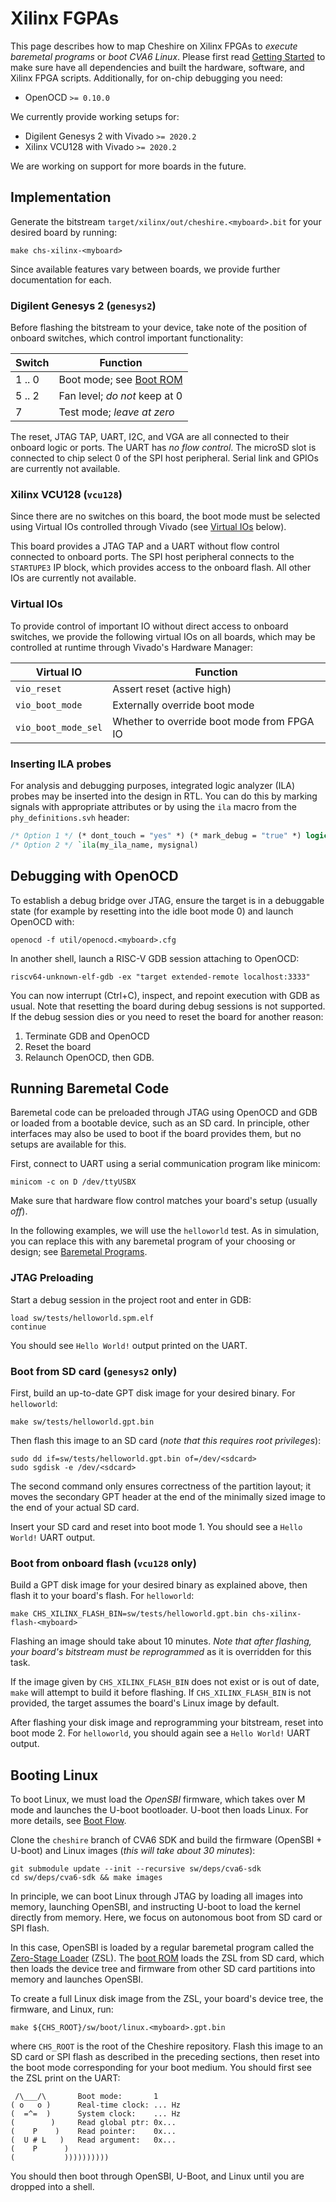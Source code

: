 # Xilinx FGPAs

This page describes how to map Cheshire on Xilinx FPGAs to *execute baremetal programs* or *boot CVA6 Linux*. Please first read [Getting Started](../gs.md) to make sure have all dependencies and built the hardware, software, and Xilinx FPGA scripts. Additionally, for on-chip debugging you need:

- OpenOCD `>= 0.10.0`

We currently provide working setups for:

- Digilent Genesys 2 with Vivado `>= 2020.2`
- Xilinx VCU128 with Vivado `>= 2020.2`

We are working on support for more boards in the future.

## Implementation

Generate the bitstream `target/xilinx/out/cheshire.<myboard>.bit` for your desired board by running:

```
make chs-xilinx-<myboard>
```

Since available features vary between boards, we provide further documentation for each.

### Digilent Genesys 2 (`genesys2`)

Before flashing the bitstream to your device, take note of the position of onboard switches, which control important functionality:

  | Switch | Function                                        |
  | ------ | ------------------------------------------------|
  | 1 .. 0 | Boot mode; see [Boot ROM](../um/sw.md#boot-rom) |
  | 5 .. 2 | Fan level; *do not* keep at 0                   |
  | 7      | Test mode; *leave at zero*                      |

The reset, JTAG TAP, UART, I2C, and VGA are all connected to their onboard logic or ports. The UART has *no flow control*. The microSD slot is connected to chip select 0 of the SPI host peripheral. Serial link and GPIOs are currently not available.

### Xilinx VCU128 (`vcu128`)

Since there are no switches on this board, the boot mode must be selected using Virtual IOs controlled through Vivado (see [Virtual IOs](#virtual_ios) below).

This board provides a JTAG TAP and a UART without flow control connected to onboard ports. The SPI host peripheral connects to the `STARTUPE3` IP block, which provides access to the onboard flash. All other IOs are currently not available.

### Virtual IOs

To provide control of important IO without direct access to onboard switches, we provide the following virtual IOs on all boards, which may be controlled at runtime through Vivado's Hardware Manager:

  | Virtual IO          | Function                                        |
  | ------------------- | ------------------------------------------------|
  | `vio_reset`         | Assert reset (active high)                      |
  | `vio_boot_mode`     | Externally override boot mode                   |
  | `vio_boot_mode_sel` | Whether to override boot mode from FPGA IO      |

### Inserting ILA probes

For analysis and debugging purposes, integrated logic analyzer (ILA) probes may be inserted into the design in RTL. You can do this by marking signals with appropriate attributes or by using the `ila` macro from the `phy_definitions.svh` header:

```systemverilog
/* Option 1 */ (* dont_touch = "yes" *) (* mark_debug = "true" *) logic mysignal;
/* Option 2 */ `ila(my_ila_name, mysignal)
```

## Debugging with OpenOCD

To establish a debug bridge over JTAG, ensure the target is in a debuggable state (for example by resetting into the idle boot mode 0) and launch OpenOCD with:

```
openocd -f util/openocd.<myboard>.cfg
```

In another shell, launch a RISC-V GDB session attaching to OpenOCD:

```
riscv64-unknown-elf-gdb -ex "target extended-remote localhost:3333"
```

You can now interrupt (Ctrl+C), inspect, and repoint execution with GDB as usual. Note that resetting the board during debug sessions is not supported. If the debug session dies or you need to reset the board for another reason:

1. Terminate GDB and OpenOCD
2. Reset the board
3. Relaunch OpenOCD, then GDB.

## Running Baremetal Code

Baremetal code can be preloaded through JTAG using OpenOCD and GDB or loaded from a bootable device, such as an SD card. In principle, other interfaces may also be used to boot if the board provides them, but no setups are available for this.

First, connect to UART using a serial communication program like minicom:

```
minicom -c on D /dev/ttyUSBX
```

Make sure that hardware flow control matches your board's setup (usually *off*).

In the following examples, we will use the `helloworld` test. As in simulation, you can replace this with any baremetal program of your choosing or design; see [Baremetal Programs](../um/sw.md#baremetal-programs).

### JTAG Preloading

Start a debug session in the project root and enter in GDB:

```
load sw/tests/helloworld.spm.elf
continue
```

You should see `Hello World!` output printed on the UART.

### Boot from SD card (`genesys2` only)

First, build an up-to-date GPT disk image for your desired binary. For `helloworld`:

```
make sw/tests/helloworld.gpt.bin
```

Then flash this image to an SD card (*note that this requires root privileges*):

```
sudo dd if=sw/tests/helloworld.gpt.bin of=/dev/<sdcard>
sudo sgdisk -e /dev/<sdcard>
```

The second command only ensures correctness of the partition layout; it moves the secondary GPT header at the end of the minimally sized image to the end of your actual SD card.

Insert your SD card and reset into boot mode 1. You should see a `Hello World!` UART output.

### Boot from onboard flash (`vcu128` only)

Build a GPT disk image for your desired binary as explained above, then flash it to your board's flash. For `helloworld`:

```
make CHS_XILINX_FLASH_BIN=sw/tests/helloworld.gpt.bin chs-xilinx-flash-<myboard>
```

Flashing an image should take about 10 minutes. *Note that after flashing, your board's bitstream must be reprogrammed* as it is overridden for this task.

If the image given by `CHS_XILINX_FLASH_BIN` does not exist or is out of date, `make` will attempt to build it before flashing. If `CHS_XILINX_FLASH_BIN` is not provided, the target assumes the board's Linux image by default.

After flashing your disk image and reprogramming your bitstream, reset into boot mode 2. For `helloworld`, you should again see a `Hello World!` UART output.

## Booting Linux

To boot Linux, we must load the *OpenSBI* firmware, which takes over M mode and launches the U-boot bootloader. U-boot then loads Linux. For more details, see [Boot Flow](../um/sw.md#boot-flow).

Clone the `cheshire` branch of CVA6 SDK and build the firmware (OpenSBI + U-boot) and Linux images (*this will take about 30 minutes*):

```
git submodule update --init --recursive sw/deps/cva6-sdk
cd sw/deps/cva6-sdk && make images
```

In principle, we can boot Linux through JTAG by loading all images into memory, launching OpenSBI, and instructing U-boot to load the kernel directly from memory. Here, we focus on autonomous boot from SD card or SPI flash.

In this case, OpenSBI is loaded by a regular baremetal program called the [Zero-Stage Loader](../um/sw.md#zero-stage-loader) (ZSL). The [boot ROM](../um/sw.md#boot-rom) loads the ZSL from SD card, which then loads the device tree and firmware from other SD card partitions into memory and launches OpenSBI.

To create a full Linux disk image from the ZSL, your board's device tree, the firmware, and Linux, run:

```
make ${CHS_ROOT}/sw/boot/linux.<myboard>.gpt.bin
```

where `CHS_ROOT` is the root of the Cheshire repository. Flash this image to an SD card or SPI flash as described in the preceding sections, then reset into the boot mode corresponding for your boot medium. You should first see the ZSL print on the UART:

```
 /\___/\       Boot mode:       1
( o   o )      Real-time clock: ... Hz
(  =^=  )      System clock:    ... Hz
(        )     Read global ptr: 0x...
(    P    )    Read pointer:    0x...
(  U # L   )   Read argument:   0x...
(    P      )
(           ))))))))))
```
You should then boot through OpenSBI, U-Boot, and Linux until you are dropped into a shell.
